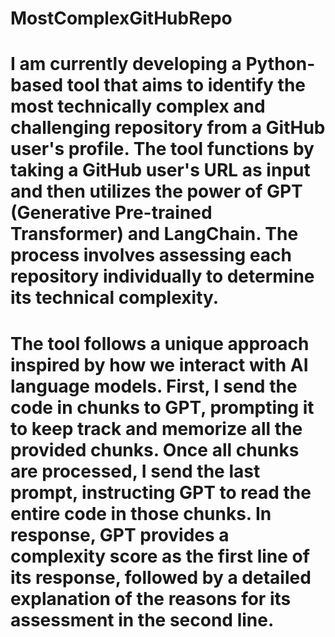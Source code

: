 # MostComplexGitHubRepo
# I am currently developing a Python-based tool that aims to identify the most technically complex and challenging repository from a GitHub user's profile. The tool functions by taking a GitHub user's URL as input and then utilizes the power of GPT (Generative Pre-trained Transformer) and LangChain. The process involves assessing each repository individually to determine its technical complexity.

# The tool follows a unique approach inspired by how we interact with AI language models. First, I send the code in chunks to GPT, prompting it to keep track and memorize all the provided chunks. Once all chunks are processed, I send the last prompt, instructing GPT to read the entire code in those chunks. In response, GPT provides a complexity score as the first line of its response, followed by a detailed explanation of the reasons for its assessment in the second line.
